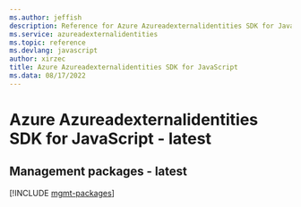 ```yaml
---
ms.author: jeffish
description: Reference for Azure Azureadexternalidentities SDK for JavaScript
ms.service: azureadexternalidentities
ms.topic: reference
ms.devlang: javascript
author: xirzec
title: Azure Azureadexternalidentities SDK for JavaScript
ms.data: 08/17/2022
---
```

# Azure Azureadexternalidentities SDK for JavaScript - latest

## Management packages - latest
[!INCLUDE [mgmt-packages](azureadexternalidentities-mgmt-index.md)]